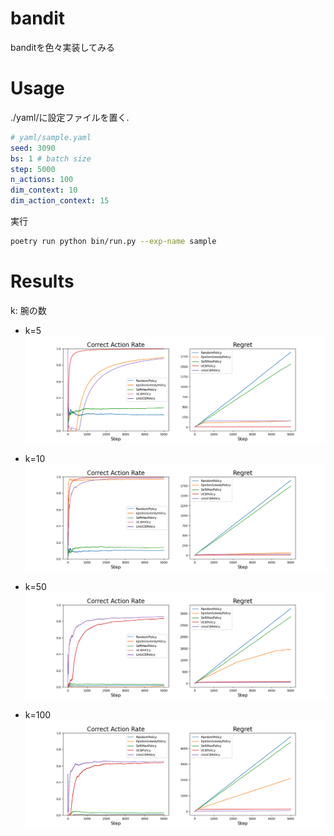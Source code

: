 # bandit
banditを色々実装してみる

# Usage

./yaml/に設定ファイルを置く.

```yaml
# yaml/sample.yaml
seed: 3090
bs: 1 # batch size
step: 5000
n_actions: 100
dim_context: 10
dim_action_context: 15
```

実行

```bash
poetry run python bin/run.py --exp-name sample
```

# Results
k: 腕の数

- k=5
![](./results/k_5.png)

- k=10
![](./results/k_10.png)

- k=50
![](./results/k_50.png)

- k=100
![](results/k_100.png)


